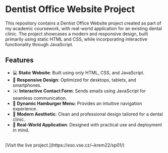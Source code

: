 # Dentist Office Website Project
This repository contains a Dentist Office Website project created as part of my academic coursework, with real-world application for an existing dental clinic. The project showcases a modern and responsive design, built primarily using static HTML and CSS, while incorporating interactive functionality through JavaScript.

## Features
- 💻 **Static Website**: Built using only HTML, CSS, and JavaScript.
- 📱 **Responsive Design**: Optimized for desktops, tablets, and smartphones.
- ✉️ **Interactive Contact Form**: Sends emails using JavaScript for seamless communication.
- 🍔 **Dynamic Hamburger Menu**: Provides an intuitive navigation experience.
- 🎨 **Modern Aesthetic**: Clean and professional design tailored for a dental clinic.
- 🔧 **Real-World Application**: Designed with practical use and deployment in mind.
<br>
[Visit the live project.](https://eso.vse.cz/~krem22/sp01/)
